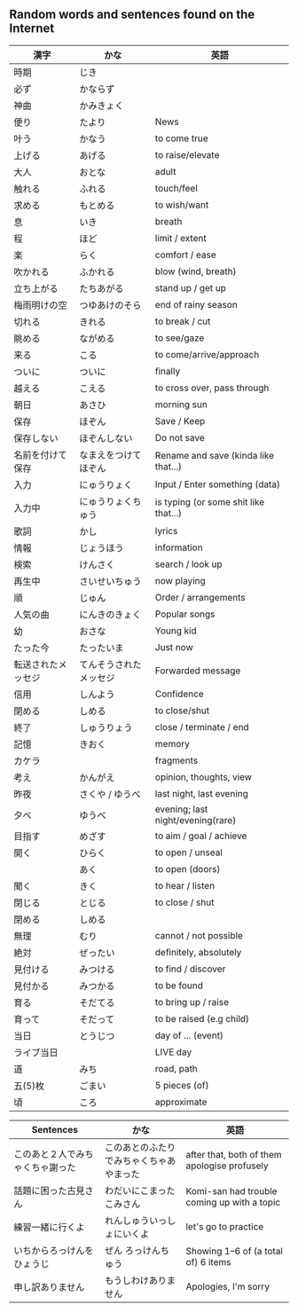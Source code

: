 Random words and sentences found on the Internet
---

| 漢字 | かな | 英語 |
| ---- | ---- | ---- |
| 時期 | じき |  |
| 必ず | かならず |  |
| 神曲 | かみきょく |  |
| 便り | たより | News |
| 叶う | かなう | to come true |
| 上げる | あげる | to raise/elevate |
| 大人 | おとな | adult |
| 触れる | ふれる | touch/feel |
| 求める | もとめる | to wish/want |
| 息 | いき | breath |
| 程 | ほど | limit / extent |
| 楽 | らく | comfort / ease |
| 吹かれる | ふかれる | blow (wind, breath) |
| 立ち上がる | たちあがる | stand up / get up |
| 梅雨明けの空 | つゆあけのそら | end of rainy season |
| 切れる | きれる | to break / cut |
| 眺める | ながめる | to see/gaze |
| 来る | こる | to come/arrive/approach |
| ついに | ついに | finally |
| 越える | こえる | to cross over, pass through |
| 朝日 | あさひ | morning sun |
| 保存 | ほぞん | Save / Keep |
| 保存しない | ほぞんしない | Do not save |
| 名前を付けて保存 | なまえをつけてほぞん | Rename and save (kinda like that...) |
| 入力 | にゅうりょく | Input / Enter something (data) |
| 入力中 | にゅうりょくちゅう | is typing (or some shit like that...) |
| 歌詞 | かし | lyrics |
| 情報 | じょうほう | information |
| 検索 | けんさく | search / look up |
| 再生中 | さいせいちゅう | now playing |
| 順 | じゅん | Order / arrangements |
| 人気の曲 | にんきのきょく | Popular songs |
| 幼 | おさな | Young kid |
| たった今 | たったいま | Just now |
| 転送されたメッセジ | てんそうされたメッセジ | Forwarded message |
| 信用 | しんよう | Confidence |
| 閉める | しめる | to close/shut |
| 終了 | しゅうりょう | close / terminate / end |
| 記憶 | きおく | memory |
| カケラ |  | fragments |
| 考え | かんがえ | opinion, thoughts, view |
| 昨夜 | さくや / ゆうべ | last night, last evening |
| 夕べ  | ゆうべ | evening; last night/evening(rare) |
| 目指す | めざす | to aim / goal / achieve |
| 開く | ひらく | to open / unseal |
|  | あく | to open (doors) |
| 聞く | きく | to hear / listen |
| 閉じる | とじる | to close / shut |
| 閉める | しめる |  |
| 無理 | むり | cannot / not possible |
| 絶対 | ぜったい | definitely, absolutely |
| 見付ける | みつける | to find / discover |
| 見付かる | みつかる | to be found |
| 育る | そだてる | to bring up / raise |
| 育って | そだって | to be raised (e.g child) |
| 当日 | とうじつ | day of ... (event) |
| ライブ当日 |  | LIVE day |
| 道 | みち | road, path |
| 五(5)枚 | ごまい | 5 pieces (of) |
| 頃 | ころ | approximate |



| Sentences | かな | 英語 |
| ---- | ---- | ---- |
| このあと２人でみちゃくちゃ謝った | このあとのふたりでみちゃくちゃあやまった | after that, both of them apologise profusely |
| 話題に困った古見さん | わだいにこまったこみさん | Komi-san had trouble coming up with a topic |
| 練習一緒に行くよ | れんしゅういっしょにいくよ | let's go to practice |
| いちからろっけんをひょうじ | ぜん ろっけんちゅう | Showing 1–6 of (a total of) 6 items |
| 申し訳ありません  	 | もうしわけありません  	  | Apologies, I'm sorry |
